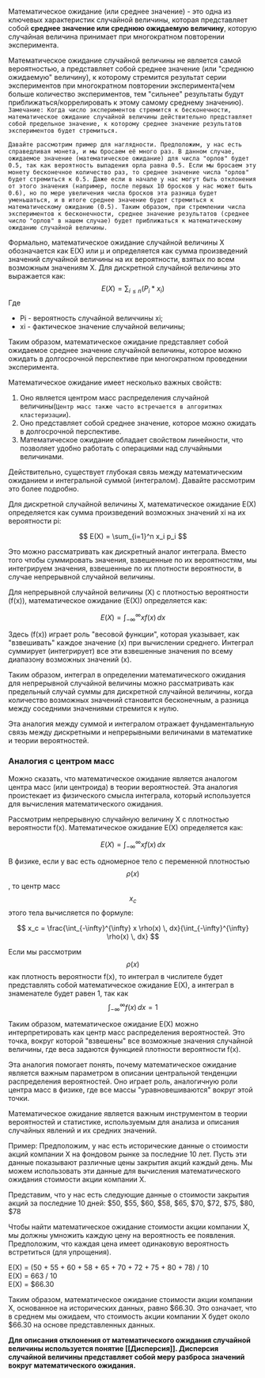 Математическое ожидание (или среднее значение) - это одна из ключевых характеристик случайной величины, которая представляет собой **среднее значение или среднюю ожидаемую величину**, которую случайная величина принимает при многократном повторении эксперимента.  

Математическое ожидание случайной величины не является самой вероятностью, а представляет собой среднее значение (или "среднюю ожидаемую" величину), к которому стремится результат серии экспериментов при многократном повторении эксперимента(чем больше количество экспериментов, тем "сильнее" результаты будут приближаться/коррелировать к этому самому среднему значению).
`Замечание: Когда число экспериментов стремится к бесконечности, математическое ожидание случайной величины действительно представляет собой предельное значение, к которому среднее значение результатов экспериментов будет стремиться. `

`Давайте рассмотрим пример для наглядности. Предположим, у нас есть справедливая монета, и мы бросаем её много раз. В данном случае, ожидаемое значение (математическое ожидание) для числа "орлов" будет 0.5, так как вероятность выпадения орла равна 0.5. Если мы бросаем эту монету бесконечное количество раз, то среднее значение числа "орлов" будет стремиться к 0.5. Даже если в начале у нас могут быть отклонения от этого значения (например, после первых 10 бросков у нас может быть 0.6), но по мере увеличения числа бросков эта разница будет уменьшаться, и в итоге среднее значение будет стремиться к математическому ожиданию (0.5). Таким образом, при стремлении числа экспериментов к бесконечности, среднее значение результатов (среднее число "орлов" в нашем случае) будет приближаться к математическому ожиданию случайной величины.`
  
Формально, математическое ожидание случайной величины X обозначается как E(X) или μ и определяется как сумма произведений значений случайной величины на их вероятности, взятых по всем возможным значениям X. Для дискретной случайной величины это выражается как:  $$ E(X) = \sum_{i \le n} (P_i * x_i) $$
  Где
  * Pi - вероятность случайной величчины xi;
  * xi - фактическое значение случайной величины;
  
Таким образом, математическое ожидание представляет собой ожидаемое среднее значение случайной величины, которое можно ожидать в долгосрочной перспективе при многократном проведении эксперимента.  
  
Математическое ожидание имеет несколько важных свойств:  
1. Оно является центром масс распределения случайной величины(`Центр масс также часто встречается в алгоритмах кластеризации`).  
2. Оно представляет собой среднее значение, которое можно ожидать в долгосрочной перспективе.  
3. Математическое ожидание обладает свойством линейности, что позволяет удобно работать с операциями над случайными величинами.  

Действительно, существует глубокая связь между математическим ожиданием и интегральной суммой (интегралом). Давайте рассмотрим это более подробно.

Для дискретной случайной величины X, математическое ожидание E(X) определяется как сумма произведений возможных значений xi на их вероятности pi:

$$ E(X) = \sum_{i=1}^n x_i p_i $$

Это можно рассматривать как дискретный аналог интеграла. Вместо того чтобы суммировать значения, взвешенные по их вероятностям, мы интегрируем значения, взвешенные по их плотности вероятности, в случае непрерывной случайной величины.

Для непрерывной случайной величины \(X\) с плотностью вероятности \(f(x)\), математическое ожидание \(E(X)\) определяется как:

$$ E(X) = \int_{-\infty}^{\infty} x f(x) \, dx $$

Здесь \(f(x)\) играет роль "весовой функции", которая указывает, как "взвешивать" каждое значение \(x\) при вычислении среднего. Интеграл суммирует (интегрирует) все эти взвешенные значения по всему диапазону возможных значений \(x\).

Таким образом, интеграл в определении математического ожидания для непрерывной случайной величины можно рассматривать как предельный случай суммы для дискретной случайной величины, когда количество возможных значений становится бесконечным, а разница между соседними значениями стремится к нулю.

Эта аналогия между суммой и интегралом отражает фундаментальную связь между дискретными и непрерывными величинами в математике и теории вероятностей.

### Аналогия с центром масс

Можно сказать, что математическое ожидание является аналогом центра масс (или центроида) в теории вероятностей. Эта аналогия проистекает из физического смысла интеграла, который используется для вычисления математического ожидания.

Рассмотрим непрерывную случайную величину X с плотностью вероятности f(x). Математическое ожидание E(X) определяется как:

$$ E(X) = \int_{-\infty}^{\infty} x f(x) \, dx $$

В физике, если у вас есть одномерное тело с переменной плотностью $$\rho(x)$$, то центр масс $$x_c$$ этого тела вычисляется по формуле:

$$ x_c = \frac{\int_{-\infty}^{\infty} x \rho(x) \, dx}{\int_{-\infty}^{\infty} \rho(x) \, dx} $$

Если мы рассмотрим $$\rho(x)$$ как плотность вероятности f(x), то интеграл в числителе будет представлять собой математическое ожидание E(X), а интеграл в знаменателе будет равен 1, так как $$\int_{-\infty}^{\infty} f(x) \, dx = 1$$

Таким образом, математическое ожидание E(X) можно интерпретировать как центр масс распределения вероятностей. Это точка, вокруг которой "взвешены" все возможные значения случайной величины, где веса задаются функцией плотности вероятности f(x).

Эта аналогия помогает понять, почему математическое ожидание является важным параметром в описании центральной тенденции распределения вероятностей. Оно играет роль, аналогичную роли центра масс в физике, где все массы "уравновешиваются" вокруг этой точки.





Математическое ожидание является важным инструментом в теории вероятностей и статистике, используемым для анализа и описания случайных явлений и их средних значений.

Пример: Предположим, у нас есть исторические данные о стоимости акций компании X на фондовом рынке за последние 10 лет. Пусть эти данные показывают различные цены закрытия акций каждый день. Мы можем использовать эти данные для вычисления математического ожидания стоимости акции компании X.  
  
Представим, что у нас есть следующие данные о стоимости закрытия акций за последние 10 дней:  $50, $55, $60, $58, $65, $70, $72, $75, $80, $78  
  
Чтобы найти математическое ожидание стоимости акции компании X, мы должны умножить каждую цену на вероятность ее появления. Предположим, что каждая цена имеет одинаковую вероятность встретиться (для упрощения).  
  
E(X) = (50 + 55 + 60 + 58 + 65 + 70 + 72 + 75 + 80 + 78) / 10  
E(X) = 663 / 10  
E(X) = $66.30  
  
Таким образом, математическое ожидание стоимости акции компании X, основанное на исторических данных, равно $66.30. Это означает, что в среднем мы ожидаем, что стоимость акции компании X будет около $66.30 на основе представленных данных.


**Для описания отклонения от математического ожидания случайной величины используется понятие [[Дисперсия]]. Дисперсия случайной величины представляет собой меру разброса значений вокруг математического ожидания.**